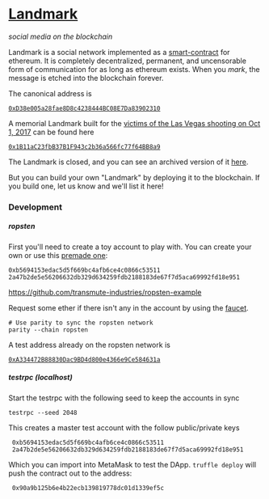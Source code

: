 # [Landmark](https://thoppe.github.io/Landmark/)
_social media on the blockchain_

Landmark is a social network implemented as a [smart-contract](contracts/Landmark.sol) for ethereum.
It is completely decentralized, permanent, and uncensorable form of communication for as long as ethereum exists.
When you _mark_, the message is etched into the blockchain forever.

The canonical address is

[`0xD38e005a28fae8D8c4238444BC08E7Da83902310`](https://etherscan.io/address/0xd38e005a28fae8d8c4238444bc08e7da83902310)

A memorial Landmark built for the [victims of the Las Vegas shooting on Oct 1, 2017](https://www.nytimes.com/2017/10/02/us/vegas-victims-names.html) can be found here

[`0x1B11aC23fbB37B1F943c2b36a566fc77f64BB8a9`](https://etherscan.io/address/0x1B11aC23fbB37B1F943c2b36a566fc77f64BB8a9)

The Landmark is closed, and you can see an archived version of it [here](https://thoppe.github.io/Landmark/LasVegasMemorialLandmark.html).

But you can build your own "Landmark" by deploying it to the blockchain.
If you build one, let us know and we'll list it here!

### Development

##### *ropsten*

First you'll need to create a toy account to play with. You can create your own or use this [premade one](https://ropsten.etherscan.io/address/0xb5694153edac5d5f669bc4afb6ce4c0866c53511):

    0xb5694153edac5d5f669bc4afb6ce4c0866c53511
    2a47b2de5e56206632db329d634259fdb2188183de67f7d5aca69992fd18e951

https://github.com/transmute-industries/ropsten-example

Request some ether if there isn't any in the account by using the [faucet](https://faucet.metamask.io/).

    # Use parity to sync the ropsten network
    parity --chain ropsten

A test address already on the ropsten network is

[`0xA334472B88830Dac9BD4d800e4366e9Ce584631a`](https://ropsten.etherscan.io/address/0xa334472b88830dac9bd4d800e4366e9ce584631a)


##### *testrpc* (localhost)

Start the testrpc with the following seed to keep the accounts in sync

    testrpc --seed 2048

This creates a master test account with the follow public/private keys

     0xb5694153edac5d5f669bc4afb6ce4c0866c53511
     2a47b2de5e56206632db329d634259fdb2188183de67f7d5aca69992fd18e951

Which you can import into MetaMask to test the DApp.
`truffle deploy` will push the contract out to the address:

     0x90a9b125b6e4b22ecb139819778dc01d1339ef5c
